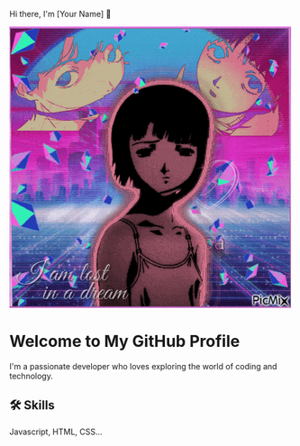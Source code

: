 Hi there, I'm [Your Name] 👋
<div class="hero-section">
  <img src="Image/1.gif" alt="Vibrant gradient background with anime-style character" class="hero-image" />
  <h1 class="hero-title">Welcome to My GitHub Profile</h1>
  <p class="hero-description">I'm a passionate developer who loves exploring the world of coding and technology.</p>
</div>

## 🛠 Skills
Javascript, HTML, CSS...
